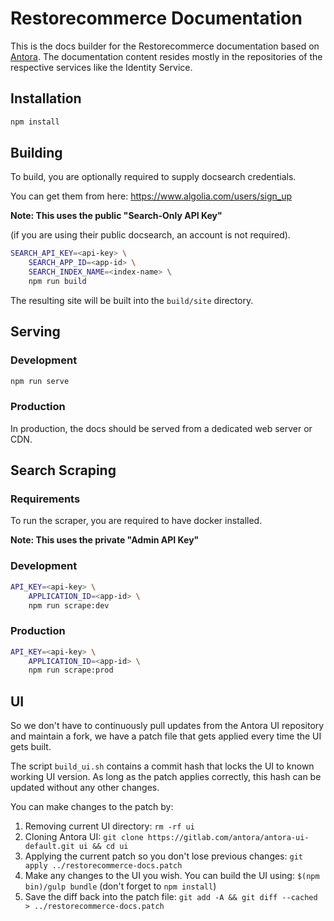 # Restorecommerce Documentation

This is the docs builder for the Restorecommerce documentation based on
[Antora](https://antora.org/). The documentation content resides mostly in
the repositories of the respective services like the Identity Service.

## Installation

```sh
npm install
```

## Building

To build, you are optionally required to supply docsearch credentials.

You can get them from here: https://www.algolia.com/users/sign_up

**Note: This uses the public "Search-Only API Key"**

(if you are using their public docsearch, an account is not required).

```sh
SEARCH_API_KEY=<api-key> \
    SEARCH_APP_ID=<app-id> \
    SEARCH_INDEX_NAME=<index-name> \
    npm run build
```

The resulting site will be built into the `build/site` directory.

## Serving

### Development

```sh
npm run serve
```

### Production

In production, the docs should be served from a dedicated web server or CDN.

## Search Scraping

### Requirements

To run the scraper, you are required to have docker installed.

**Note: This uses the private "Admin API Key"**

### Development

```sh
API_KEY=<api-key> \
    APPLICATION_ID=<app-id> \
    npm run scrape:dev
```

### Production

```sh
API_KEY=<api-key> \
    APPLICATION_ID=<app-id> \
    npm run scrape:prod
```

## UI

So we don't have to continuously pull updates from the Antora UI repository and
maintain a fork, we have a patch file that gets applied every time the UI gets built.

The script `build_ui.sh` contains a commit hash that locks the UI to known working UI version.
As long as the patch applies correctly, this hash can be updated without any other changes.

You can make changes to the patch by:

1. Removing current UI directory: `rm -rf ui`
2. Cloning Antora UI: `git clone https://gitlab.com/antora/antora-ui-default.git ui && cd ui`
3. Applying the current patch so you don't lose previous changes: `git apply ../restorecommerce-docs.patch`
4. Make any changes to the UI you wish. You can build the UI using: `$(npm bin)/gulp bundle` (don't forget to `npm install`)
5. Save the diff back into the patch file: `git add -A && git diff --cached > ../restorecommerce-docs.patch`
